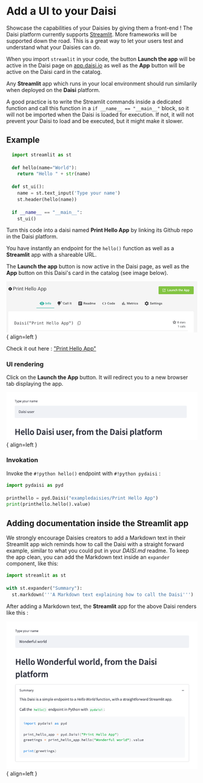 
# Add a UI to your Daisi

Showcase the capabilities of your Daisies by giving them a front-end !
The Daisi platform currently supports [Streamlit](https://docs.streamlit.io).
More frameworks will be supported down the road.
This is a great way to let your users test and understand what your Daisies can do.  

When you import ``streamlit`` in your code, the
button **Launch the app** will be active in the Daisi page on [app.daisi.io](https://app.daisi.io) as well as
the **App** button will be active on the Daisi card in the catalog.

Any **Streamlit** app which runs in your local environment should run similarily when deployed on the **Daisi** platform.  

A good practice is to write the Streamlit commands inside a dedicated function and call this function in a
``if __name__ == "__main__"`` block, so it will not be imported when the Daisi is loaded for execution. If not, it will not prevent
your Daisi to load and be executed, but it might make it slower.

## Example

```python
  import streamlit as st

  def hello(name="World"):
    return "Hello " + str(name)
  
  def st_ui():
    name = st.text_input('Type your name')
    st.header(hello(name))
  
  if __name__ == "__main__":
    st_ui()
```

Turn this code into a daisi named **Print Hello App** by linking its Github repo in the Daisi platform.  

You have instantly an endpoint for the ``hello()`` function as well as a **Streamlit** app with a shareable URL.  

The **Launch the app** button is now active in the Daisi page, as well as the **App**
button on this Daisi's card in the catalog (see image below).

![Streamlit Front End for the "Print Hello" Daisi](assets/hello_app_launch.png){ align=left }

Check it out here : ["Print Hello App"](https://app.daisi.io/daisies/4ad0b3ee-7e9f-48ea-b017-114f43a1e672/app)

### UI rendering

Click on the **Launch the App** button. It will redirect you to a new browser tab displaying the app.

![Streamlit Front End for the "Print Hello" Daisi](assets/hello_app_nosummary.png){ align=left }

### Invokation

Invoke the `#!python hello()` endpoint with `#!python pydaisi` :

```python
import pydaisi as pyd

printhello = pyd.Daisi("exampledaisies/Print Hello App")
print(printhello.hello().value)
```

## Adding documentation inside the Streamlit app

We strongly encourage Daisies creators to add a Markdown text in their Streamlit app wich reminds
how to call the Daisi with a straight forward example, similar to what you could put in your *DAISI.md* readme. 
To keep the app clean, you can add the Markdown text inside an `expander` component, like this:

```python
import streamlit as st

with st.expander("Summary"):
  st.markdown('''A Markdown text explaining how to call the Daisi''')
```

After adding a Markdown text, the **Streamlit** app for the above Daisi renders like this :

![Streamlit Front End for the "Print Hello" Daisi](assets/hello_app.png){ align=left }